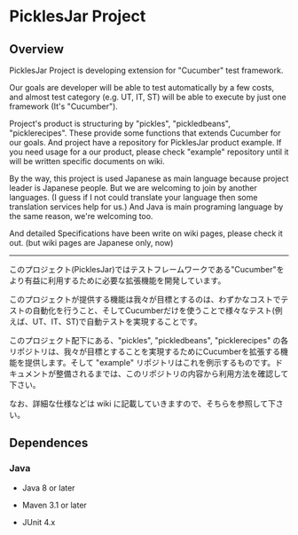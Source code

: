 # PicklesJar Project

## Overview
PicklesJar Project is developing extension for "Cucumber" test framework.

Our goals are developer will be able to test automatically by a few costs, and almost test category (e.g. UT, IT, ST) will be able to execute by just one framework (It's "Cucumber"). 

Project's product is structuring by "pickles", "pickledbeans", "picklerecipes". These provide some functions that extends Cucumber for our goals. And project have a repository for PicklesJar product example. If you need usage for a our product, please check "example" repository until it will be written specific documents on wiki.

By the way, this project is used Japanese as main language because project leader is Japanese people. But we are welcoming to join by another languages. (I guess if I not could translate your language then some translation services help for us.) And Java is main programing language by the same reason, we're welcoming too.

And detailed Specifications have been write on wiki pages, please check it out. (but wiki pages are Japanese only, now)

---- 

このプロジェクト(PicklesJar)ではテストフレームワークである"Cucumber"をより有益に利用するために必要な拡張機能を開発しています。

このプロジェクトが提供する機能は我々が目標とするのは、わずかなコストでテストの自動化を行うこと、そしてCucumberだけを使うことで様々なテスト(例えば、UT、IT、ST)で自動テストを実現することです。

このプロジェクト配下にある、"pickles", "pickledbeans", "picklerecipes" の各リポジトリは、我々が目標とすることを実現するためにCucumberを拡張する機能を提供します。そして "example" リポジトリはこれを例示するものです。ドキュメントが整備されるまでは、このリポジトリの内容から利用方法を確認して下さい。

なお、詳細な仕様などは wiki に記載していきますので、そちらを参照して下さい。


## Dependences

### Java

* Java 8 or later

* Maven 3.1 or later

* JUnit 4.x

